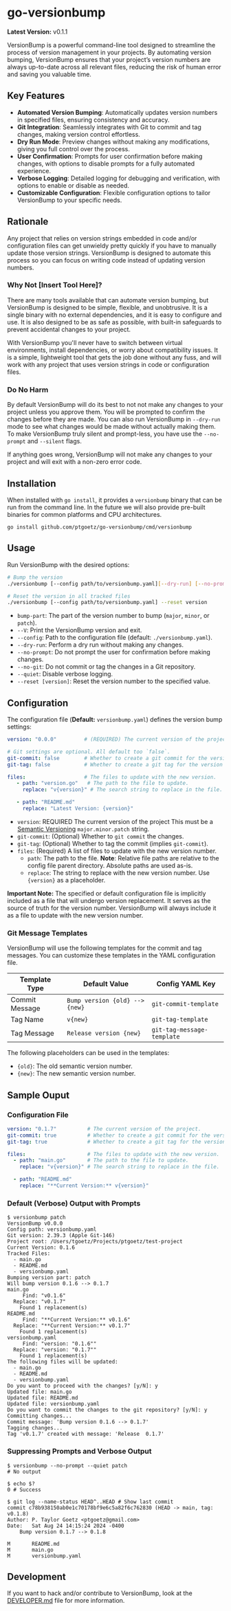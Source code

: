 # go-versionbump

**Latest Version:** v0.1.1

VersionBump is a powerful command-line tool designed to streamline the process of version management in your projects. 
By automating version bumping, VersionBump ensures that your project’s version numbers are always up-to-date across all 
relevant files, reducing the risk of human error and saving you valuable time.

## Key Features

- **Automated Version Bumping**: Automatically updates version numbers in specified files, ensuring consistency and accuracy.
- **Git Integration**: Seamlessly integrates with Git to commit and tag changes, making version control effortless.
- **Dry Run Mode**: Preview changes without making any modifications, giving you full control over the process.
- **User Confirmation**: Prompts for user confirmation before making changes, with options to disable prompts for a fully automated experience.
- **Verbose Logging**: Detailed logging for debugging and verification, with options to enable or disable as needed.
- **Customizable Configuration**: Flexible configuration options to tailor VersionBump to your specific needs.


## Rationale
Any project that relies on version strings embedded in code and/or configuration files can get unwieldy pretty quickly
if you have to manually update those version strings. VersionBump is designed to automate this process so you can focus
on writing code instead of updating version numbers.

### Why Not [Insert Tool Here]?
There are many tools available that can automate version bumping, but VersionBump is designed to be simple, flexible,
and unobtrusive. It is a single binary with no external dependencies, and it is easy to configure and use. It is also
designed to be as safe as possible, with built-in safeguards to prevent accidental changes to your project.

With VersionBump you'll never have to switch between virtual environments, install dependencies, or worry about
compatibility issues. It is a simple, lightweight tool that gets the job done without any fuss, and will work with any
project that uses version strings in code or configuration files.

### Do No Harm
By default VersionBump will do its best to not not make any changes to your project unless you approve them. You will
be prompted to confirm the changes before they are made. You can also run VersionBump in `--dry-run` mode to see what
changes would be made without actually making them. To make VersionBump truly silent and prompt-less, you have use the
`--no-prompt` and `--silent` flags.

If anything goes wrong, VersionBump will not make any changes to your project and will exit with a non-zero error code.

## Installation
When installed with `go install`, it provides a `versionbump` binary that can be run from the command line. In the 
future we will also provide pre-built binaries for common platforms and CPU architectures.

```shell
go install github.com/ptgoetz/go-versionbump/cmd/versionbump
```

## Usage
Run VersionBump with the desired options:

```sh
# Bump the version
./versionbump [--config path/to/versionbump.yaml][--dry-run] [--no-prompt] [--quiet] bump-part

# Reset the version in all tracked files
./versionbump [--config path/to/versionbump.yaml] --reset version
```
- `bump-part`: The part of the version number to bump (`major`, `minor`, or `patch`).
- `--V`: Print the VersionBump version and exit.
- `--config`: Path to the configuration file (default: `./versionbump.yaml`).
- `--dry-run`: Perform a dry run without making any changes.
- `--no-prompt`: Do not prompt the user for confirmation before making changes.
- `--no-git`: Do not commit or tag the changes in a Git repository.
- `--quiet`: Disable verbose logging.
- `--reset [version]`: Reset the version number to the specified value.

## Configuration
The configuration file (**Default:** `versionbump.yaml`) defines the version bump settings:

```yaml
version: "0.0.0"         # (REQUIRED) The current version of the project.

# Git settings are optional. All default too `false`.
git-commit: false        # Whether to create a git commit for the version bump.
git-tag: false           # Whether to create a git tag for the version bump.

files:                   # The files to update with the new version.
   - path: "version.go"   # The path to the file to update.
     replace: "v{version}" # The search string to replace in the file.

   - path: "README.md"
     replace: "Latest Version: {version}"
```

- `version`: REQUIRED The current version of the project This must be a [Semantic Versioning](https://semver.org/) 
             `major.minor.patch` string.
- `git-commit`: (Optional) Whether to `git commit` the changes.
- `git-tag`: (Optional) Whether to tag the commit (implies `git-commit`).
- `files`: (Required) A list of files to update with the new version number.
   - `path`: The path to the file. **Note**: Relative file paths are relative to the config file parent directory. 
             Absolute paths are used as-is.
   - `replace`: The string to replace with the new version number. Use `{version}` as a placeholder.

**Important Note:**
The specified or default configuration file is implicitly included as a file that will undergo version replacement. It
serves as the source of truth for the version number. VersionBump will always include it as a file to update with the
new version number.

### Git Message Templates
VersionBump will use the following templates for the commit and tag messages. You can customize these templates in the
YAML configuration file.

| Template Type      | Default Value                  | Config YAML Key            |
|--------------------|--------------------------------|----------------------------|
| Commit Message     | `Bump version {old} --> {new}` | `git-commit-template`      |
| Tag Name           | `v{new}`                       | `git-tag-template`         |
| Tag Message        | `Release version {new}`        | `git-tag-message-template` |

The following placeholders can be used in the templates:
- `{old}`: The old semantic version number.
- `{new}`: The new semantic version number.

## Sample Ouput

### Configuration File
```yaml
version: "0.1.7"          # The current version of the project.
git-commit: true          # Whether to create a git commit for the version bump.
git-tag: true             # Whether to create a git tag for the version bump.

files:                    # The files to update with the new version.
  - path: "main.go"       # The path to the file to update.
    replace: "v{version}" # The search string to replace in the file.

  - path: "README.md"
    replace: "**Current Version:** v{version}"
```

### Default (Verbose) Output with Prompts
```text
$ versionbump patch
VersionBump v0.0.0
Config path: versionbump.yaml
Git version: 2.39.3 (Apple Git-146)
Project root: /Users/tgoetz/Projects/ptgoetz/test-project
Current Version: 0.1.6
Tracked Files:
  - main.go
  - README.md
  - versionbump.yaml
Bumping version part: patch
Will bump version 0.1.6 --> 0.1.7
main.go
     Find: "v0.1.6"
  Replace: "v0.1.7"
    Found 1 replacement(s)
README.md
     Find: "**Current Version:** v0.1.6"
  Replace: "**Current Version:** v0.1.7"
    Found 1 replacement(s)
versionbump.yaml
     Find: "version: "0.1.6""
  Replace: "version: "0.1.7""
    Found 1 replacement(s)
The following files will be updated:
  - main.go
  - README.md
  - versionbump.yaml
Do you want to proceed with the changes? [y/N]: y
Updated file: main.go
Updated file: README.md
Updated file: versionbump.yaml
Do you want to commit the changes to the git repository? [y/N]: y
Committing changes...
Commit message: 'Bump version 0.1.6 --> 0.1.7'
Tagging changes...
Tag 'v0.1.7' created with message: 'Release  0.1.7'
```
### Suppressing Prompts and Verbose Output
```shell
$ versionbump --no-prompt --quiet patch
# No output

$ echo $?
0 # Success

$ git log --name-status HEAD^..HEAD # Show last commit
commit c78b938150ab0e1c70178bf9e6c5a82f6c762830 (HEAD -> main, tag: v0.1.8)
Author: P. Taylor Goetz <ptgoetz@gmail.com>
Date:   Sat Aug 24 14:15:24 2024 -0400
    Bump version 0.1.7 --> 0.1.8

M       README.md
M       main.go
M       versionbump.yaml
```

## Development
If you want to hack and/or contribute to VersionBump, look at the [DEVELOPER.md](DEVELOPER.md) file for more 
information.
